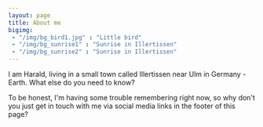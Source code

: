 ```yaml
---
layout: page
title: About me
bigimg:
 - "/img/bg_bird1.jpg" : "Little bird"
 - "/img/bg_sunrise1" : "Sunrise in Illertissen"
 - "/img/bg_sunrise2" : "Sunrise in Illertissen"
---
```


I am Harald, living in a small town called Illertissen near Ulm in Germany - Earth.
What else do you need to know?

To be honest, I'm having some trouble remembering right now, so why don't you just get in touch with me via social media links in the footer of this page?
